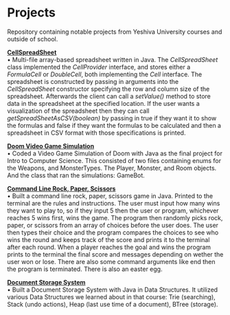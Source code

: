# Projects
Repository containing notable projects from Yeshiva University courses and outside of school.

<p><a href = "https://github.com/YaakovBaker/Projects/tree/main/YeshivaUniversityCS/IntroToCS/SpreadSheet"><Strong>CellSpreadSheet</Strong></a>
  <br>•	Multi-file array-based spreadsheet written in Java. The <i>CellSpreadSheet</i> class implemented the <i>CellProvider</i> interface, and stores either a <i>FormulaCell</i> or <i>DoubleCell</i>, both implementing the <i>Cell</i> interface. The spreadsheet is constructed by passing in arguments into the <i>CellSpreadSheet</i> constructor specifying the row and column size of the spreadsheet. Afterwards the client can call a <i>setValue()</i> method to store data in the spreadsheet at the specified location. If the user wants a visualization of the spreadsheet then they can call <i>getSpreadSheetAsCSV(boolean)</i> by passing in true if they want it to show the formulas and false if they want the formulas to be calculated and then a spreadsheet in CSV format with those specifications is printed.</P>

<p><a href = "https://github.com/YaakovBaker/Projects/tree/main/YeshivaUniversityCS/IntroToCS/Doom/assignment9/edu/yu/cs/intro/doomGame"><Strong>Doom Video Game Simulation</Strong></a>
  <br>•	Coded a Video Game Simulation of Doom with Java as the final project for Intro to Computer Science. This consisted of two files containing enums for the Weapons, and MonsterTypes. The Player, Monster, and Room objects. And the class that ran the simulations: GameBot. 
  
<p><a href = "https://github.com/YaakovBaker/Projects/tree/main/MyProjects/RockPaperScissors/rpsgame"><Strong>Command Line Rock, Paper, Scissors</Strong></a>
  <br>•	Built a command line rock, paper, scissors game in Java. Printed to the terminal are the rules and instructions. The user must input how many wins they want to play to, so if they input 5 then the user or program, whichever reaches 5 wins first, wins the game. The program then randomly picks rock, paper, or scissors from an array of choices before the user does. The user then types their choice and the program compares the choices to see who wins the round and keeps track of the score and prints it to the terminal after each round. When a player reaches the goal and wins the program prints to the terminal the final score and messages depending on wether the user won or lose. There are also some command arguments like end then the program is terminated. There is also an easter egg. 
  
<p><a href = "https://github.com/YaakovBaker/Projects/tree/main/YeshivaUniversityCS/DS_Semester_Project_Final/DataStructures/project/stage5"><Strong>Document Storage System</Strong></a>
  <br>•	Built a Document Storage System with Java in Data Structures. It utilized various Data Structures we learned about in that course: Trie (searching), Stack (undo actions), Heap (last use time of a document), BTree (storage).
